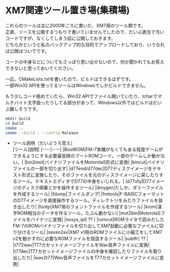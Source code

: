 # XM7関連ツール置き場(集積場)  

これらのツールは主に2000年ごろに書いた、XM7用のツール類です。  
正直、ソースを公開するつもりで書いていませんでしたので、だいぶ適当で汚いコードですが、なくしてしまう前に公開しておきます。  
どちらかというと私のバックアップ的な目的でアップロードしており、いうなれば公開はついでです。  

コードの中身などについてもさっぱり思い出せないので、何か聞かれてもお答えできないと思っておいてください。  

一応、CMakeLists.txtを書いたので、ビルドはできるはずです。  
一部Win32 APIを使ってるツールはWindowsでしかビルドできません。  

もう少しコード眺めていたら、Win32 APIでファイル開いていたり、tcharでマルチバイト文字扱ったりしてる部分があって、Windows以外ではビルドはだいぶ難しそうです。  

```sh
mkdir build
cd build
cmake ..
cmake --build . --config Release
```

- ツール説明（だいぶうろ覚え）  
|ツール|説明|
|----|----|
|BootROM|FM-7実機がなくてもある程度ゲームができるようにする必要最低限のブートROMコード。一部のゲームしか動かない。|
|bin2mot|バイナリファイルをMotorolaS形式に変換|
|bincut|バイナリファイルの一部を切り出す|
|d77end/d77dec|D77ディスクイメージをテキスト形式に変換したり、そのファイルを元のディスクイメージに戻したりするツール。テキストエディタでD77の中身をいじれる。|
|d77uty|D77イメージのディスク順番とかを操作するツール|
|dmygen|たしか、ダミーファイルを作成するツール|
|fdump|ファイルダンプ|
|fmtools|F-BASICフォーマットのD77イメージを直接操作するツール。ディレクトリをみたりファイルを抜き出したり|
|fontp|XM7用のフォントファイルを作成するツール|
|krom|漢字ROM相当のデータを作るツール。たぶん動かない|
|mot2bin|MotorolaSファイルをバイナリに変換|
|nosys_ipl| ?? |
|romcut|ROMライタで読みだしたFM-7のROMバイナリファイルを切り出してXM7起動に必要なファイルに切り分けるツール|
|seven2av|XM7 v1用のROMファイルに小細工をしてXM7 v2を動かすのに必要なROMファイルを捏造するツール|
|subtfr| ?? |
|t772wav|T77カセットイメージファイルをWav音声ファイルに変換|
|t77dec|T77カセットイメージファイルの中身を確認したりファイルを取り出したり|
|wav2t77|Wav音声ファイルをT77カセットイメージファイルに変換|

